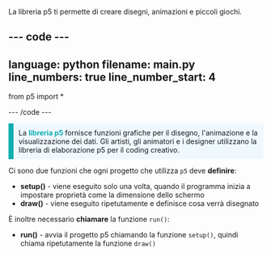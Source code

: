 La libreria p5 ti permette di creare disegni, animazioni e piccoli giochi.

--- code ---
---
language: python
filename: main.py
line_numbers: true
line_number_start: 4
---

from p5 import *

--- /code ---

<p style="border-left: solid; border-width:10px; border-color: #0faeb0; background-color: aliceblue; padding: 10px;">
La <span style="color: #0faeb0; font-weight: bold;"> libreria p5 </span> fornisce funzioni grafiche per il disegno, l'animazione e la visualizzazione dei dati. Gli artisti, gli animatori e i designer utilizzano la libreria di elaborazione p5 per il coding creativo.</p>

Ci sono due funzioni che ogni progetto che utilizza `p5` deve **definire**:
+ **setup()** - viene eseguito solo una volta, quando il programma inizia a impostare proprietà come la dimensione dello schermo
+ **draw()** - viene eseguito ripetutamente e definisce cosa verrà disegnato

È inoltre necessario **chiamare** la funzione `run()`:
+ **run()** - avvia il progetto p5 chiamando la funzione `setup()`, quindi chiama ripetutamente la funzione `draw()`
